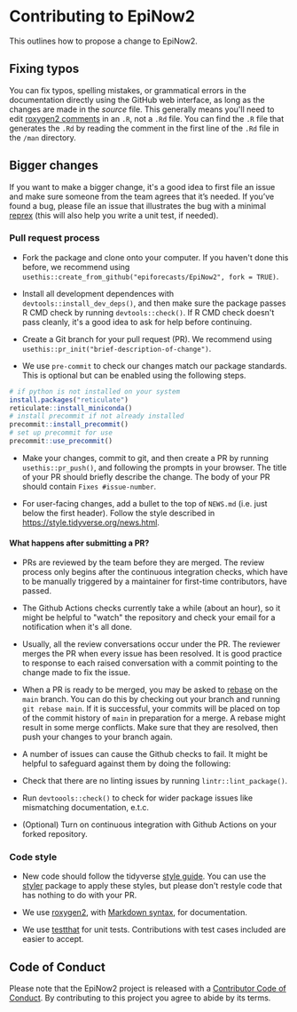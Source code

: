 # Contributing to EpiNow2

This outlines how to propose a change to EpiNow2. 

## Fixing typos

You can fix typos, spelling mistakes, or grammatical errors in the documentation directly using the GitHub web interface, as long as the changes are made in the _source_ file. 
This generally means you'll need to edit [roxygen2 comments](https://roxygen2.r-lib.org/articles/roxygen2.html) in an `.R`, not a `.Rd` file. 
You can find the `.R` file that generates the `.Rd` by reading the comment in the first line of the `.Rd` file in the `/man` directory.

## Bigger changes

If you want to make a bigger change, it's a good idea to first file an issue and make sure someone from the team agrees that it’s needed. 
If you’ve found a bug, please file an issue that illustrates the bug with a minimal 
[reprex](https://www.tidyverse.org/help/#reprex) (this will also help you write a unit test, if needed).

### Pull request process

*   Fork the package and clone onto your computer. If you haven't done this before, we recommend using `usethis::create_from_github("epiforecasts/EpiNow2", fork = TRUE)`.

*   Install all development dependences with `devtools::install_dev_deps()`, and then make sure the package passes R CMD check by running `devtools::check()`. 
    If R CMD check doesn't pass cleanly, it's a good idea to ask for help before continuing. 
*   Create a Git branch for your pull request (PR). We recommend using `usethis::pr_init("brief-description-of-change")`.

* We use `pre-commit` to check our changes match our package standards. This is optional but can be enabled using the following steps.

```r
# if python is not installed on your system
install.packages("reticulate")
reticulate::install_miniconda()
# install precommit if not already installed
precommit::install_precommit()
# set up precommit for use
precommit::use_precommit()
```

*   Make your changes, commit to git, and then create a PR by running `usethis::pr_push()`, and following the prompts in your browser.
    The title of your PR should briefly describe the change.
    The body of your PR should contain `Fixes #issue-number`.

*  For user-facing changes, add a bullet to the top of `NEWS.md` (i.e. just below the first header). Follow the style described in <https://style.tidyverse.org/news.html>.

#### What happens after submitting a PR?

*   PRs are reviewed by the team before they are merged. The review process only begins after the continuous integration checks, which have to be manually triggered by a maintainer for first-time contributors, have passed.
*   The Github Actions checks currently take a while (about an hour), so it might be helpful to "watch" the repository and check your email for a notification when it's   all done.

*   Usually, all the review conversations occur under the PR. The reviewer merges the PR when every issue has been resolved. It is good practice to response to each raised conversation with a commit pointing to the change made to fix the issue.

*   When a PR is ready to be merged, you may be asked to [rebase](https://www.atlassian.com/git/tutorials/merging-vs-rebasing) on the `main` branch. You can do this by checking out your branch and running `git rebase main`. If it is successful, your commits will be placed on top of the commit history of `main` in preparation for a merge. A rebase might result in some merge conflicts. Make sure that they are resolved, then push your changes to your branch again.

*   A number of issues can cause the Github checks to fail. It might be helpful to safeguard against them by doing the following:
  *   Check that there are no linting issues by running `lintr::lint_package()`.
  *   Run `devtoools::check()` to check for wider package issues like mismatching documentation, e.t.c.
  *   (Optional) Turn on continuous integration with Github Actions on your forked repository.
### Code style

*   New code should follow the tidyverse [style guide](https://style.tidyverse.org). 
    You can use the [styler](https://CRAN.R-project.org/package=styler) package to apply these styles, but please don't restyle code that has nothing to do with your PR.  

*  We use [roxygen2](https://cran.r-project.org/package=roxygen2), with [Markdown syntax](https://cran.r-project.org/web/packages/roxygen2/vignettes/rd-formatting.html), for documentation.  

*  We use [testthat](https://cran.r-project.org/package=testthat) for unit tests. 
   Contributions with test cases included are easier to accept.  

## Code of Conduct

Please note that the EpiNow2 project is released with a
[Contributor Code of Conduct](CODE_OF_CONDUCT.md). By contributing to this
project you agree to abide by its terms.
